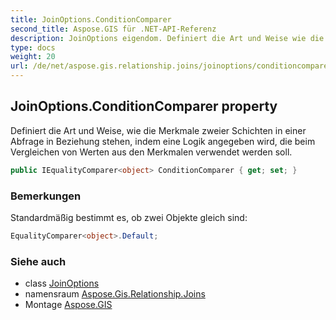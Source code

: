 ```yaml
---
title: JoinOptions.ConditionComparer
second_title: Aspose.GIS für .NET-API-Referenz
description: JoinOptions eigendom. Definiert die Art und Weise wie die Merkmale zweier Schichten in einer Abfrage in Beziehung stehen indem eine Logik angegeben wird die beim Vergleichen von Werten aus den Merkmalen verwendet werden soll.
type: docs
weight: 20
url: /de/net/aspose.gis.relationship.joins/joinoptions/conditioncomparer/
---
```

## JoinOptions.ConditionComparer property

Definiert die Art und Weise, wie die Merkmale zweier Schichten in einer Abfrage in Beziehung stehen, indem eine Logik angegeben wird, die beim Vergleichen von Werten aus den Merkmalen verwendet werden soll.

```csharp
public IEqualityComparer<object> ConditionComparer { get; set; }
```

### Bemerkungen

Standardmäßig bestimmt es, ob zwei Objekte gleich sind:

```csharp
EqualityComparer<object>.Default;  
```

### Siehe auch

* class [JoinOptions](../)
* namensraum [Aspose.Gis.Relationship.Joins](../../joinoptions/)
* Montage [Aspose.GIS](../../../)


